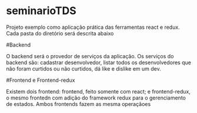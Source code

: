 # seminarioTDS
Projeto exemplo como aplicação prática das ferramentas react e redux. Cada pasta do diretório será descrita abaixo

#Backend

O backend será o provedor de serviços da aplicação. Os serviços do backend são: cadastrar desenvolvedor, listar todos os desenvolvedores que não foram curtidos ou não curtidos, dá like e dislike em um dev.

#Frontend e Frontend-redux

Existem dois frontend: frontend, feito somente com react; e frontend-redux, o mesmo frontedn com adição do framework redux para o gerenciamento de estados. Ambos frontends fazem as mesma operaçãoes
